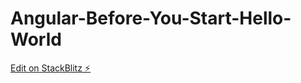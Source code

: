 # Angular-Before-You-Start-Hello-World

[Edit on StackBlitz ⚡️](https://stackblitz.com/edit/kncwtp-p5czxp)
